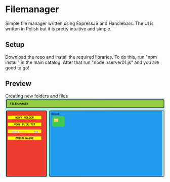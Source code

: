 # Filemanager
Simple file manager written using ExpressJS and Handlebars. The UI is written in Polish but it is pretty intuitive and simple.

## Setup
Download the repo and install the required libraries. To do this, run "npm install" in the main catalog. After that run "node ./server01.js" and you are good to go!

## Preview
Creating new folders and files
![alt text](https://raw.githubusercontent.com/bartoszkoziel/filemanager/main/preview/preview1.gif)
